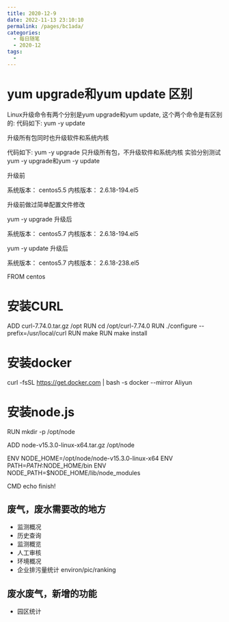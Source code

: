```yaml
---
title: 2020-12-9
date: 2022-11-13 23:10:10
permalink: /pages/bc1ada/
categories:
  - 每日随笔
  - 2020-12
tags:
  - 
---
```

#  yum upgrade和yum update 区别



Linux升级命令有两个分别是yum upgrade和yum update, 这个两个命令是有区别的:
代码如下:
yum -y update

升级所有包同时也升级软件和系统内核

代码如下:
yum -y upgrade
只升级所有包，不升级软件和系统内核
实验分别测试 yum -y upgrade和yum -y update

升级前

系统版本： centos5.5
内核版本： 2.6.18-194.el5

升级前做过简单配置文件修改

yum -y upgrade 升级后

系统版本： centos5.7
内核版本： 2.6.18-194.el5

yum -y update 升级后

系统版本： centos5.7
内核版本： 2.6.18-238.el5



FROM centos
# 安装CURL
ADD curl-7.74.0.tar.gz /opt
RUN cd /opt/curl-7.74.0
RUN ./configure --prefix=/usr/local/curl
RUN make
RUN make install
# 安装docker
curl -fsSL https://get.docker.com | bash -s docker --mirror Aliyun
# 安装node.js
RUN mkdir -p /opt/node

ADD node-v15.3.0-linux-x64.tar.gz /opt/node

ENV NODE_HOME=/opt/node/node-v15.3.0-linux-x64
ENV PATH=$PATH:$NODE_HOME/bin
ENV NODE_PATH=$NODE_HOME/lib/node_modules

CMD echo finish!




## 废气，废水需要改的地方

- 监测概况
- 历史查询
- 监测概览
- 人工审核
- 环境概况
- 企业排污量统计 environ/pic/ranking

## 废水废气，新增的功能

- 园区统计